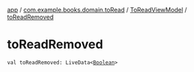 [app](../../index.md) / [com.example.books.domain.toRead](../index.md) / [ToReadViewModel](index.md) / [toReadRemoved](./to-read-removed.md)

# toReadRemoved

`val toReadRemoved: LiveData<`[`Boolean`](https://kotlinlang.org/api/latest/jvm/stdlib/kotlin/-boolean/index.html)`>`